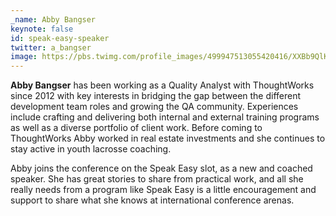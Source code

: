 ```yaml
---
_name: Abby Bangser
keynote: false
id: speak-easy-speaker
twitter: a_bangser
image: https://pbs.twimg.com/profile_images/499947513055420416/XXBb9QlK.jpeg
---
```

**Abby Bangser** has been working as a Quality Analyst with ThoughtWorks since 2012 with key interests in bridging the gap between the different development team roles and growing the QA community. Experiences include crafting and delivering both internal and external training programs as well as a diverse portfolio of client work. Before coming to ThoughtWorks Abby worked in real estate investments and she continues to stay active in youth lacrosse coaching.

Abby joins the conference on the Speak Easy slot, as a new and coached speaker. She has great stories to share from practical work, and all she really needs from a program like Speak Easy is a little encouragement and support to share what she knows at international conference arenas.
